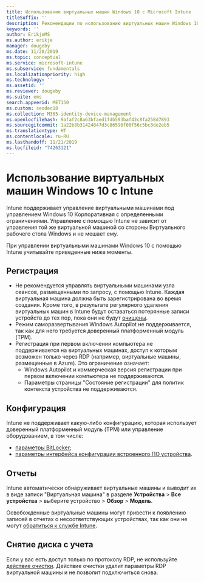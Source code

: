 ```yaml
---
title: Использование виртуальных машин Windows 10 с Microsoft Intune
titleSuffix: ''
description: Рекомендации по использованию виртуальных машин Windows 10 с Microsoft Intune
keywords: ''
author: ErikjeMS
ms.author: erikje
manager: dougeby
ms.date: 11/20/2019
ms.topic: conceptual
ms.service: microsoft-intune
ms.subservice: fundamentals
ms.localizationpriority: high
ms.technology: ''
ms.assetid: ''
ms.reviewer: dougeby
ms.suite: ems
search.appverid: MET150
ms.custom: seodec18
ms.collection: M365-identity-device-management
ms.openlocfilehash: 9afaf2c8a63bfaed1fdb593baf42c8fa258d7893
ms.sourcegitcommit: 1a22b8b31424847d3c86590f00f56c5bc3de2eb5
ms.translationtype: HT
ms.contentlocale: ru-RU
ms.lasthandoff: 11/21/2019
ms.locfileid: "74263121"
---
```

# <a name="using-windows-10-virtual-machines-with-intune"></a>Использование виртуальных машин Windows 10 с Intune

Intune поддерживает управление виртуальными машинами под управлением Windows 10 Корпоративная с определенными ограничениями. Управление с помощью Intune не зависит от управления той же виртуальной машиной со стороны Виртуального рабочего стола Windows и не мешает ему.

При управлении виртуальными машинами Windows 10 с помощью Intune учитывайте приведенные ниже моменты.

## <a name="enrollment"></a>Регистрация
- Не рекомендуется управлять виртуальными машинами узла сеансов, размещенными по запросу, с помощью Intune. Каждая виртуальная машина должна быть зарегистрирована во время создания. Кроме того, в результате регулярного удаления виртуальных машин в Intune будут оставаться потерянные записи устройств до тех пор, пока они не будут [очищены](../remote-actions/devices-wipe.md#automatically-delete-devices-with-cleanup-rules). 
- Режим саморазвертывания Windows Autopilot не поддерживается, так как для него требуется доверенный платформенный модуль (TPM). 
- Регистрация при первом включении компьютера не поддерживается на виртуальных машинах, доступ к которым возможен только через RDP (например, виртуальные машины, размещенные в Azure). Это ограничение означает:
    - Windows Autopilot и коммерческая версия регистрации при первом включении компьютера не поддерживаются.
    - Параметры страницы "Состояние регистрации" для политик контекста устройства не поддерживаются.

## <a name="configuration"></a>Конфигурация
Intune не поддерживает какую-либо конфигурацию, которая использует доверенный платформенный модуль (TPM) или управление оборудованием, в том числе:
- [параметры BitLocker](../configuration/device-profiles.md#endpoint-protection);
- [параметры интерфейса конфигурации встроенного ПО устройства](../configuration/device-profiles.md#device-firmware-configuration-interface).

## <a name="reporting"></a>Отчеты
Intune автоматически обнаруживает виртуальные машины и выводит их в виде записи "Виртуальная машина" в разделе **Устройства** > **Все устройства** > выберите устройство > **Обзор** > **Модель**. 

Освобожденные виртуальные машины могут привести к появлению записей в отчетах о несоответствующих устройствах, так как они не могут [обратиться к службе Intune](../configuration/device-profile-troubleshoot.md#how-long-does-it-take-for-devices-to-get-a-policy-profile-or-app-after-they-are-assigned).

## <a name="retirement"></a>Снятие диска с учета
Если у вас есть доступ только по протоколу RDP, не используйте [действие очистки](../remote-actions/devices-wipe.md#wipe). Действие очистки удалит параметры RDP виртуальной машины и не позволит подключиться снова.


